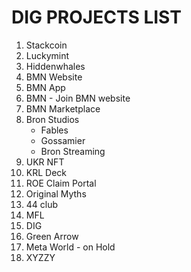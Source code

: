 # DIG PROJECTS LIST

1. Stackcoin
2. Luckymint
3. Hiddenwhales
4. BMN Website
5. BMN App
6. BMN - Join BMN website
7. BMN Marketplace
8. Bron Studios
    - Fables
    - Gossamier
    - Bron Streaming
9. UKR NFT
10. KRL Deck
11. ROE Claim Portal
12. Original Myths
13. 44 club
14. MFL
15. DIG
16. Green Arrow
17. Meta World - on Hold
18. XYZZY
